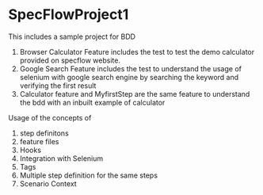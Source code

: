# SpecFlowProject1
This includes a sample project for BDD

1. Browser Calculator Feature includes the test to test the demo calculator provided on specflow website.
2. Google Search Feature includes the test to understand the usage of selenium with google search engine by searching the keyword and verifying the first result
3. Calculator feature and MyfirstStep are the same feature to understand the bdd with an inbuilt example of calculator


Usage of the concepts of 
1. step definitons
2. feature files
3. Hooks
4. Integration with Selenium
5. Tags
6. Multiple step definition for the same steps
7. Scenario Context
